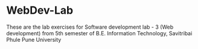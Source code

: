 # WebDev-Lab
These are the lab exercises for Software development lab - 3 (Web development) from 5th semester of B.E. Information Technology, Savitribai Phule Pune University
